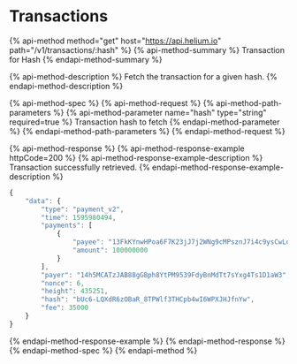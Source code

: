 # Transactions

{% api-method method="get" host="https://api.helium.io" path="/v1/transactions/:hash" %}
{% api-method-summary %}
Transaction for Hash
{% endapi-method-summary %}

{% api-method-description %}
Fetch the transaction for a given hash.
{% endapi-method-description %}

{% api-method-spec %}
{% api-method-request %}
{% api-method-path-parameters %}
{% api-method-parameter name="hash" type="string" required=true %}
Transaction hash to fetch
{% endapi-method-parameter %}
{% endapi-method-path-parameters %}
{% endapi-method-request %}

{% api-method-response %}
{% api-method-response-example httpCode=200 %}
{% api-method-response-example-description %}
Transaction successfully retrieved.
{% endapi-method-response-example-description %}

```javascript
{
    "data": {
        "type": "payment_v2",
        "time": 1595980494,
        "payments": [
            {
                "payee": "13FkKYnwHPoa6F7K23jJ7j2WNg9cMPsznJ7i4c9ysCwLoS8vx3E",
                "amount": 100000000
            }
        ],
        "payer": "14h5MCATzJAB88gGBph8YtPM9539FdyBnMdTt7sYxg4Ts1D1aW3",
        "nonce": 6,
        "height": 435251,
        "hash": "bUc6-LQXdR6zOBaR_8TPWlf3THCpb4wI6WPXJHJfnYw",
        "fee": 35000
    }
}
```
{% endapi-method-response-example %}
{% endapi-method-response %}
{% endapi-method-spec %}
{% endapi-method %}



